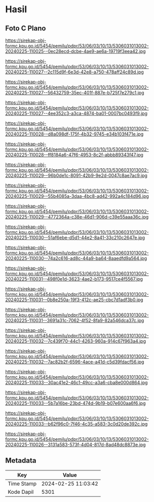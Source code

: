 # Hasil

## Foto C Plano

https://sirekap-obj-formc.kpu.go.id/5454/pemilu/pdpr/53/06/03/10/13/5306031013002-20240225-110025--0ec28ecd-dcbe-4ae9-ae6a-19719f3eea42.jpg

https://sirekap-obj-formc.kpu.go.id/5454/pemilu/pdpr/53/06/03/10/13/5306031013002-20240225-110027--2c115d9f-6e3d-42e8-a750-478aff24c89d.jpg

https://sirekap-obj-formc.kpu.go.id/5454/pemilu/pdpr/53/06/03/10/13/5306031013002-20240225-110027--56432759-35ec-401f-887e-b725f7e279c1.jpg

https://sirekap-obj-formc.kpu.go.id/5454/pemilu/pdpr/53/06/03/10/13/5306031013002-20240225-110027--4ee352c3-a3ca-4874-ba01-0007bc0493f9.jpg

https://sirekap-obj-formc.kpu.go.id/5454/pemilu/pdpr/53/06/03/10/13/5306031013002-20240225-110028--d8a098df-175f-4b32-9745-e34b103f471e.jpg

https://sirekap-obj-formc.kpu.go.id/5454/pemilu/pdpr/53/06/03/10/13/5306031013002-20240225-110028--ff8184a6-47f6-4953-8c2f-abbb89343f47.jpg

https://sirekap-obj-formc.kpu.go.id/5454/pemilu/pdpr/53/06/03/10/13/5306031013002-20240225-110029--96b0de1c-8091-42b9-9e2d-0047c8ae7ac9.jpg

https://sirekap-obj-formc.kpu.go.id/5454/pemilu/pdpr/53/06/03/10/13/5306031013002-20240225-110029--55b4085a-3daa-4bc8-ad42-992a4c184d96.jpg

https://sirekap-obj-formc.kpu.go.id/5454/pemilu/pdpr/53/06/03/10/13/5306031013002-20240225-110029--4772364a-c38e-46d1-906d-c39e55aaa36c.jpg

https://sirekap-obj-formc.kpu.go.id/5454/pemilu/pdpr/53/06/03/10/13/5306031013002-20240225-110030--51af6ebe-d5d1-44e2-8a41-33c210c2647e.jpg

https://sirekap-obj-formc.kpu.go.id/5454/pemilu/pdpr/53/06/03/10/13/5306031013002-20240225-110030--74a2c616-ad8c-44a9-ba64-8aaedfd9a564.jpg

https://sirekap-obj-formc.kpu.go.id/5454/pemilu/pdpr/53/06/03/10/13/5306031013002-20240225-110031--498f0e1d-3623-4ae2-b173-9517ce4f5567.jpg

https://sirekap-obj-formc.kpu.go.id/5454/pemilu/pdpr/53/06/03/10/13/5306031013002-20240225-110031--0b8e250a-19f3-412c-ae25-cbc7d1adf3b0.jpg

https://sirekap-obj-formc.kpu.go.id/5454/pemilu/pdpr/53/06/03/10/13/5306031013002-20240225-110031--3691a31c-7062-4f52-8fa9-82a546dca37c.jpg

https://sirekap-obj-formc.kpu.go.id/5454/pemilu/pdpr/53/06/03/10/13/5306031013002-20240225-110032--7c439f70-44c1-4263-960a-914c67f963a4.jpg

https://sirekap-obj-formc.kpu.go.id/5454/pemilu/pdpr/53/06/03/10/13/5306031013002-20240225-110032--7ac82b2f-6596-4ace-a41d-c5d39fdacf56.jpg

https://sirekap-obj-formc.kpu.go.id/5454/pemilu/pdpr/53/06/03/10/13/5306031013002-20240225-110033--30ac41e2-46c1-49cc-a3a6-cba8e000d864.jpg

https://sirekap-obj-formc.kpu.go.id/5454/pemilu/pdpr/53/06/03/10/13/5306031013002-20240225-110033--5b7a16be-23bd-474d-9b19-b07e600aa6f6.jpg

https://sirekap-obj-formc.kpu.go.id/5454/pemilu/pdpr/53/06/03/10/13/5306031013002-20240225-110033--b62f96c0-7f46-4c35-a583-3c0d20de392c.jpg

https://sirekap-obj-formc.kpu.go.id/5454/pemilu/pdpr/53/06/03/10/13/5306031013002-20240225-110026--3131a583-573f-4d04-817d-8ad48dc8873e.jpg


## Metadata

| Key        | Value               |
| ---------- | ------------------- |
| Time Stamp | 2024-02-25 11:03:42 |
| Kode Dapil | 5301                |



